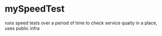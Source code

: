 # mySpeedTest
runs speed tests over a period of time to check service quaity in a place, uses public infra
